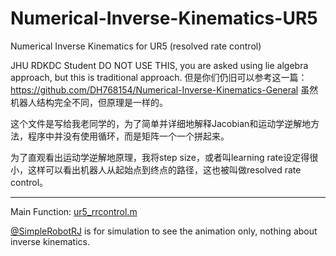 # Numerical-Inverse-Kinematics-UR5
 Numerical Inverse Kinematics for UR5 (resolved rate control)

JHU RDKDC Student DO NOT USE THIS, you are asked using lie algebra approach, but this is traditional approach.
但是你们仍旧可以参考这一篇：https://github.com/DH768154/Numerical-Inverse-Kinematics-General
虽然机器人结构完全不同，但原理是一样的。

这个文件是写给我老同学的，为了简单并详细地解释Jacobian和运动学逆解地方法，程序中并没有使用循环，而是矩阵一个一个拼起来。

为了直观看出运动学逆解地原理，我将step size，或者叫learning rate设定得很小，这样可以看出机器人从起始点到终点的路径，这也被叫做resolved rate control。

---

Main Function: <u>ur5_rrcontrol.m</u>

<u>@SimpleRobotRJ</u> is for simulation to see the animation only, nothing about inverse kinematics.
